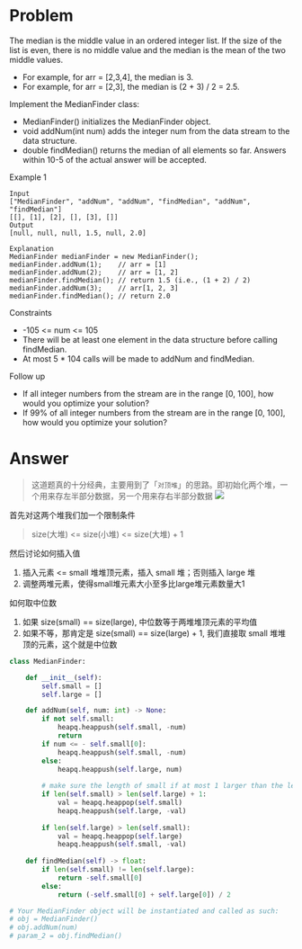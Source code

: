 # Problem
The median is the middle value in an ordered integer list. If the size of the list is even, there is no middle value and the median is the mean of the two middle values.

- For example, for arr = [2,3,4], the median is 3.
- For example, for arr = [2,3], the median is (2 + 3) / 2 = 2.5.

Implement the MedianFinder class:

- MedianFinder() initializes the MedianFinder object.
- void addNum(int num) adds the integer num from the data stream to the data structure.
- double findMedian() returns the median of all elements so far. Answers within 10-5 of the actual answer will be accepted.

Example 1
```
Input
["MedianFinder", "addNum", "addNum", "findMedian", "addNum", "findMedian"]
[[], [1], [2], [], [3], []]
Output
[null, null, null, 1.5, null, 2.0]

Explanation
MedianFinder medianFinder = new MedianFinder();
medianFinder.addNum(1);    // arr = [1]
medianFinder.addNum(2);    // arr = [1, 2]
medianFinder.findMedian(); // return 1.5 (i.e., (1 + 2) / 2)
medianFinder.addNum(3);    // arr[1, 2, 3]
medianFinder.findMedian(); // return 2.0
```

Constraints
- -105 <= num <= 105
- There will be at least one element in the data structure before calling findMedian.
- At most 5 * 104 calls will be made to addNum and findMedian.

Follow up
- If all integer numbers from the stream are in the range [0, 100], how would you optimize your solution?
- If 99% of all integer numbers from the stream are in the range [0, 100], how would you optimize your solution?

# Answer
> 这道题真的十分经典，主要用到了「`对顶堆`」的思路。即初始化两个堆，一个用来存左半部分数据，另一个用来存右半部分数据
![](https://pic.leetcode-cn.com/1612362061-eqjoaI-image.png)

首先对这两个堆我们加一个限制条件
>  size(大堆) <= size(小堆) <= size(大堆) + 1

然后讨论如何插入值
1. 插入元素 <= small 堆堆顶元素，插入 small 堆；否则插入 large 堆
2. 调整两堆元素，使得small堆元素大小至多比large堆元素数量大1

如何取中位数
1. 如果 size(small) == size(large), 中位数等于两堆堆顶元素的平均值
2. 如果不等，那肯定是 size(small) == size(large) + 1, 我们直接取 small 堆堆顶的元素，这个就是中位数

```python
class MedianFinder:

    def __init__(self):
        self.small = []
        self.large = []

    def addNum(self, num: int) -> None:
        if not self.small:
            heapq.heappush(self.small, -num)
            return
        if num <= - self.small[0]:
            heapq.heappush(self.small, -num)
        else:
            heapq.heappush(self.large, num)
        
        # make sure the length of small if at most 1 larger than the length of large
        if len(self.small) > len(self.large) + 1:
            val = heapq.heappop(self.small)
            heapq.heappush(self.large, -val)
            
        if len(self.large) > len(self.small):
            val = heapq.heappop(self.large)
            heapq.heappush(self.small, -val)
        
    def findMedian(self) -> float:
        if len(self.small) != len(self.large):
            return -self.small[0]
        else:
            return (-self.small[0] + self.large[0]) / 2

# Your MedianFinder object will be instantiated and called as such:
# obj = MedianFinder()
# obj.addNum(num)
# param_2 = obj.findMedian()
```